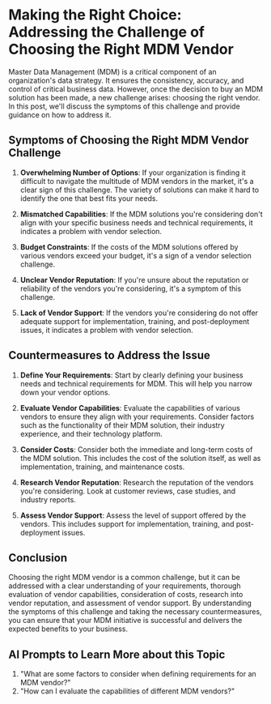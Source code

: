 # Making the Right Choice: Addressing the Challenge of Choosing the Right MDM Vendor

Master Data Management (MDM) is a critical component of an organization's data strategy. It ensures the consistency, accuracy, and control of critical business data. However, once the decision to buy an MDM solution has been made, a new challenge arises: choosing the right vendor. In this post, we'll discuss the symptoms of this challenge and provide guidance on how to address it.

## Symptoms of Choosing the Right MDM Vendor Challenge

1. **Overwhelming Number of Options**: If your organization is finding it difficult to navigate the multitude of MDM vendors in the market, it's a clear sign of this challenge. The variety of solutions can make it hard to identify the one that best fits your needs.

2. **Mismatched Capabilities**: If the MDM solutions you're considering don't align with your specific business needs and technical requirements, it indicates a problem with vendor selection.

3. **Budget Constraints**: If the costs of the MDM solutions offered by various vendors exceed your budget, it's a sign of a vendor selection challenge.

4. **Unclear Vendor Reputation**: If you're unsure about the reputation or reliability of the vendors you're considering, it's a symptom of this challenge.

5. **Lack of Vendor Support**: If the vendors you're considering do not offer adequate support for implementation, training, and post-deployment issues, it indicates a problem with vendor selection.

## Countermeasures to Address the Issue

1. **Define Your Requirements**: Start by clearly defining your business needs and technical requirements for MDM. This will help you narrow down your vendor options.

2. **Evaluate Vendor Capabilities**: Evaluate the capabilities of various vendors to ensure they align with your requirements. Consider factors such as the functionality of their MDM solution, their industry experience, and their technology platform.

3. **Consider Costs**: Consider both the immediate and long-term costs of the MDM solution. This includes the cost of the solution itself, as well as implementation, training, and maintenance costs.

4. **Research Vendor Reputation**: Research the reputation of the vendors you're considering. Look at customer reviews, case studies, and industry reports.

5. **Assess Vendor Support**: Assess the level of support offered by the vendors. This includes support for implementation, training, and post-deployment issues.

## Conclusion

Choosing the right MDM vendor is a common challenge, but it can be addressed with a clear understanding of your requirements, thorough evaluation of vendor capabilities, consideration of costs, research into vendor reputation, and assessment of vendor support. By understanding the symptoms of this challenge and taking the necessary countermeasures, you can ensure that your MDM initiative is successful and delivers the expected benefits to your business.

## AI Prompts to Learn More about this Topic

1. "What are some factors to consider when defining requirements for an MDM vendor?"
2. "How can I evaluate the capabilities of different MDM vendors?"

